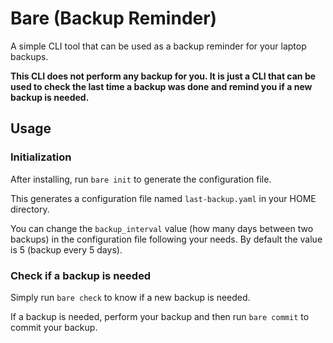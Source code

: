 # Bare (Backup Reminder)

A simple CLI tool that can be used as a backup reminder for your laptop backups.

**This CLI does not perform any backup for you. It is just a CLI that
can be used to check the last time a backup was done and remind you if
a new backup is needed.**

## Usage

### Initialization

After installing, run `bare init` to generate the configuration file.

This generates a configuration file named `last-backup.yaml` in
your HOME directory.

You can change the `backup_interval` value (how many days between two backups)
in the configuration file following your needs. By default the value is 5
(backup every 5 days).

### Check if a backup is needed

Simply run `bare check` to know if a new backup is needed.

If a backup is needed, perform your backup and then run `bare commit` to
commit your backup.
